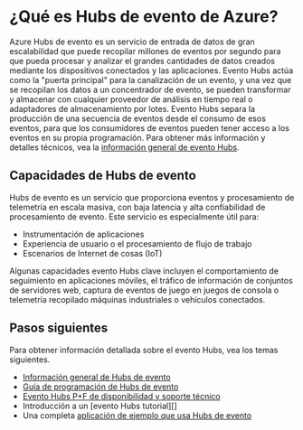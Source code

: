 <properties
    pageTitle="¿Qué es Hubs de evento de Azure? | Microsoft Azure"
    description="Información general y una descripción de Azure evento Hubs"
    services="event-hubs"
    documentationCenter=".net"
    authors="sethmanheim"
    manager="timlt"
    editor=""/>

<tags
    ms.service="event-hubs"
    ms.workload="na"
    ms.tgt_pltfrm="na"
    ms.devlang="na"
    ms.topic="get-started-article"
    ms.date="08/17/2016"
    ms.author="sethm"/>

# <a name="what-is-azure-event-hubs"></a>¿Qué es Hubs de evento de Azure?

Azure Hubs de evento es un servicio de entrada de datos de gran escalabilidad que puede recopilar millones de eventos por segundo para que pueda procesar y analizar el grandes cantidades de datos creados mediante los dispositivos conectados y las aplicaciones. Evento Hubs actúa como la "puerta principal" para la canalización de un evento, y una vez que se recopilan los datos a un concentrador de evento, se pueden transformar y almacenar con cualquier proveedor de análisis en tiempo real o adaptadores de almacenamiento por lotes. Evento Hubs separa la producción de una secuencia de eventos desde el consumo de esos eventos, para que los consumidores de eventos pueden tener acceso a los eventos en su propia programación. Para obtener más información y detalles técnicos, vea la [información general de evento Hubs](event-hubs-overview.md).

## <a name="event-hubs-capabilities"></a>Capacidades de Hubs de evento

Hubs de evento es un servicio que proporciona eventos y procesamiento de telemetría en escala masiva, con baja latencia y alta confiabilidad de procesamiento de evento. Este servicio es especialmente útil para:

- Instrumentación de aplicaciones
- Experiencia de usuario o el procesamiento de flujo de trabajo
- Escenarios de Internet de cosas (IoT)

Algunas capacidades evento Hubs clave incluyen el comportamiento de seguimiento en aplicaciones móviles, el tráfico de información de conjuntos de servidores web, captura de eventos de juego en juegos de consola o telemetría recopilado máquinas industriales o vehículos conectados.

## <a name="next-steps"></a>Pasos siguientes

Para obtener información detallada sobre el evento Hubs, vea los temas siguientes.

- [Información general de Hubs de evento](event-hubs-overview.md)
- [Guía de programación de Hubs de evento](event-hubs-programming-guide.md)
- [Evento Hubs P+F de disponibilidad y soporte técnico](event-hubs-availability-and-support-faq.md)
- Introducción a un [evento Hubs tutorial][]
- Una completa [aplicación de ejemplo que usa Hubs de evento][]

[Tutorial de Hubs de evento]: event-hubs-csharp-ephcs-getstarted.md
[aplicación de ejemplo que usa Hubs de evento]: https://code.msdn.microsoft.com/Service-Bus-Event-Hub-286fd097
